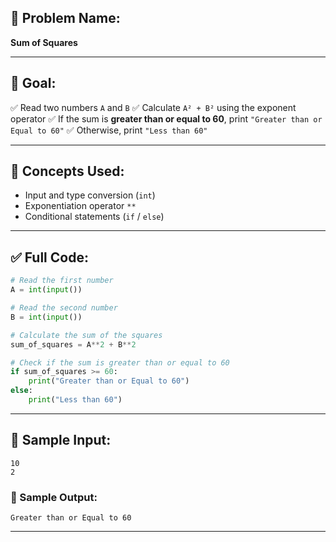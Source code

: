 ## 🧩 **Problem Name:**

**Sum of Squares**

---

## 🎯 **Goal:**

✅ Read two numbers `A` and `B`
✅ Calculate `A² + B²` using the exponent operator
✅ If the sum is **greater than or equal to 60**, print `"Greater than or Equal to 60"`
✅ Otherwise, print `"Less than 60"`

---

## 🧠 **Concepts Used:**

* Input and type conversion (`int`)
* Exponentiation operator `**`
* Conditional statements (`if` / `else`)

---

## ✅ Full Code:

```python
# Read the first number
A = int(input())

# Read the second number
B = int(input())

# Calculate the sum of the squares
sum_of_squares = A**2 + B**2

# Check if the sum is greater than or equal to 60
if sum_of_squares >= 60:
    print("Greater than or Equal to 60")
else:
    print("Less than 60")
```

---

## 🧪 Sample Input:

```
10  
2
```

### 🧾 Sample Output:

```
Greater than or Equal to 60
```

---

